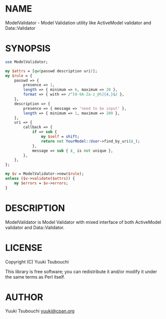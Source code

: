 # NAME

ModelValidator - Model Validation utility like ActiveModel validator and Data::Validator

# SYNOPSIS

```perl
use ModelValidator;

my $attrs = [qw(passwd description uri)];
my $rule = {
    passwd => {
        presence => 1,
        length => { minimum => 6, maximum => 20 },
        format => { with => /^[0-9A-Za-z_@%]{4,}$/ },
    },
    description => {
        presence => { message => 'need to be input' },
        length => { minimum => 1, maximum => 200 },
    },
    uri => {
        callback => {
            if => sub {
                my $self = shift;
                return not YourModel::User->find_by_uri($_);
            },
            message => sub { $_ is not unique },
        },
    },
};

my $v = ModelValidator->new($rule);
unless ($v->validate($attrs)) {
    my $errors = $v->errors;
}
```

# DESCRIPTION

ModelValidator is Model Validator with mixed interface of both ActiveModel validator and Data::Validator.

# LICENSE

Copyright (C) Yuuki Tsubouchi

This library is free software; you can redistribute it and/or modify
it under the same terms as Perl itself.

# AUTHOR

Yuuki Tsubouchi <yuuki@cpan.org>
